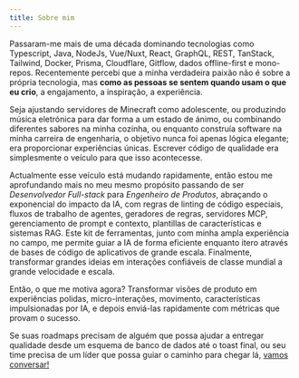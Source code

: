 ```yaml
---
title: Sobre mim
---
```


Passaram-me mais de uma década dominando tecnologias como Typescript, Java, NodeJs, Vue/Nuxt, React, GraphQL, REST, TanStack, Tailwind, Docker, Prisma, Cloudflare, Gitflow, dados offline-first e mono-repos. Recentemente percebi que a minha verdadeira paixão não é sobre a própria tecnologia, mas **como as pessoas se sentem quando usam o que eu crio**, a engajamento, a inspiração, a experiência.

Seja ajustando servidores de Minecraft como adolescente, ou produzindo música eletrónica para dar forma a um estado de ánimo, ou combinando diferentes sabores na minha cozinha, ou enquanto construía software na minha carreira de engenharia, o objetivo nunca foi apenas lógica elegante; era proporcionar experiências únicas. Escrever código de qualidade era simplesmente o veículo para que isso acontecesse.

Actualmente esse veículo está mudando rapidamente, então estou me aprofundando mais no meu mesmo propósito passando de ser _Desenvolvedor Full-stack_ para _Engenheiro de Produtos_, abraçando o exponencial do impacto da IA, com regras de linting de código especiais, fluxos de trabalho de agentes, geradores de regras, servidores MCP, gerenciamento de prompt e contexto, plantillas de características e sistemas RAG. Este kit de ferramentas, junto com minha ampla experiência no campo, me permite guiar a IA de forma eficiente enquanto itero através de bases de código de aplicativos de grande escala. Finalmente, transformar grandes ideias em interações confiáveis de classe mundial a grande velocidade e escala.

Então, o que me motiva agora? Transformar visões de produto em experiências polidas, micro-interações, movimento, características impulsionadas por IA, e depois enviá-las rapidamente com métricas que provam o sucesso.

Se suas roadmaps precisam de alguém que possa ajudar a entregar qualidade desde um esquema de banco de dados até o toast final, ou seu time precisa de um líder que possa guiar o caminho para chegar lá, [vamos conversar!](mailto:d1urno@gmx.com 'vamos conversar!')

